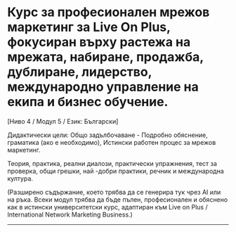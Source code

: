 # Курс за професионален мрежов маркетинг за Live On Plus, фокусиран върху растежа на мрежата, набиране, продажба, дублиране, лидерство, международно управление на екипа и бизнес обучение.


[Ниво 4 / Модул 5 / Език: Български]

Дидактически цели: Общо задълбочаване - Подробно обяснение, граматика (ако е необходимо), Истински работен процес за мрежов маркетинг.

Теория, практика, реални диалози, практически упражнения, тест за проверка, общи грешки, най -добри практики, речник и международна култура.


(Разширено съдържание, което трябва да се генерира тук чрез AI или на ръка. Всеки модул трябва да бъде пълен, професионален и обяснено как в истински университетски курс, адаптиран към Live on Plus / International Network Marketing Business.)

---